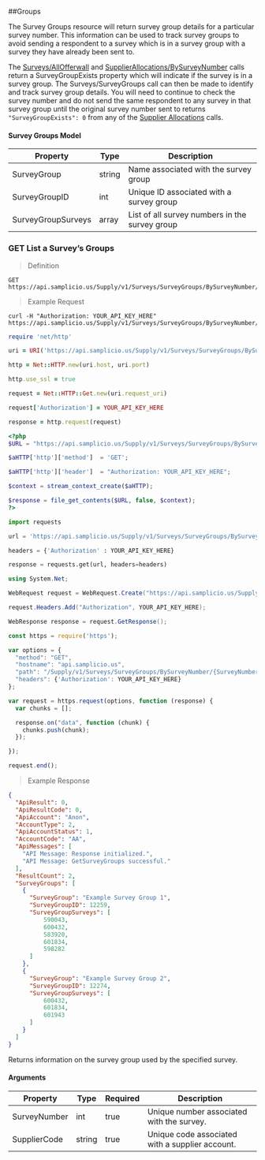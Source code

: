 ##Groups

The Survey Groups resource will return survey group details for a particular survey number. This information can be used to track survey groups to avoid sending a respondent to a survey which is in a survey group with a survey they have already been sent to.

The [Surveys/AllOfferwall](#get-list-exchange-surveys) and [SupplierAllocations/BySurveyNumber](#get-show-an-allocated-survey) calls return a SurveyGroupExists property which will indicate if the survey is in a survey group. The Surveys/SurveyGroups call can then be made to identify and track survey group details. You will need to continue to check the survey number and do not send the same respondent to any survey in that survey group until the original survey number sent to returns `"SurveyGroupExists": 0` from any of the [Supplier Allocations](#allocations) calls.

#### Survey Groups Model

| Property          | Type   | Description                                   |
|-------------------|--------|-----------------------------------------------|
| SurveyGroup       | string | Name associated with the survey group         |  
| SurveyGroupID     | int    | Unique ID associated with a survey group      |
| SurveyGroupSurveys| array  | List of all survey numbers in the survey group|

### GET List a Survey’s Groups

> Definition

```plaintext
GET  https://api.samplicio.us/Supply/v1/Surveys/SurveyGroups/BySurveyNumber/{SurveyNumber}/{SupplierCode}
```

> Example Request

```shell
curl -H "Authorization: YOUR_API_KEY_HERE" https://api.samplicio.us/Supply/v1/Surveys/SurveyGroups/BySurveyNumber/{SurveyNumber}/{SupplierCode}
```

```ruby
require 'net/http'

uri = URI('https://api.samplicio.us/Supply/v1/Surveys/SurveyGroups/BySurveyNumber/{SurveyNumber}/{SupplierCode}')

http = Net::HTTP.new(uri.host, uri.port)

http.use_ssl = true

request = Net::HTTP::Get.new(uri.request_uri)

request['Authorization'] = YOUR_API_KEY_HERE

response = http.request(request)  
```

```php
<?php
$URL = "https://api.samplicio.us/Supply/v1/Surveys/SurveyGroups/BySurveyNumber/{SurveyNumber}/{SupplierCode}";

$aHTTP['http']['method']  = 'GET';

$aHTTP['http']['header']  = "Authorization: YOUR_API_KEY_HERE";

$context = stream_context_create($aHTTP);

$response = file_get_contents($URL, false, $context);
?>
```

```python
import requests

url = 'https://api.samplicio.us/Supply/v1/Surveys/SurveyGroups/BySurveyNumber/{SurveyNumber}/{SupplierCode}'

headers = {'Authorization' : YOUR_API_KEY_HERE}

response = requests.get(url, headers=headers)
```

```csharp
using System.Net;

WebRequest request = WebRequest.Create("https://api.samplicio.us/Supply/v1/Surveys/SurveyGroups/BySurveyNumber/{SurveyNumber}/{SupplierCode}");

request.Headers.Add("Authorization", YOUR_API_KEY_HERE);

WebResponse response = request.GetResponse();
```

```javascript
const https = require('https');

var options = {
  "method": "GET",
  "hostname": "api.samplicio.us",
  "path": "/Supply/v1/Surveys/SurveyGroups/BySurveyNumber/{SurveyNumber}/{SupplierCode}",
  "headers": {'Authorization': YOUR_API_KEY_HERE}
};

var request = https.request(options, function (response) {
  var chunks = [];

  response.on("data", function (chunk) {
    chunks.push(chunk);
  });

});

request.end();
```

> Example Response

```json
{
  "ApiResult": 0,
  "ApiResultCode": 0,
  "ApiAccount": "Anon",
  "AccountType": 2,
  "ApiAccountStatus": 1,
  "AccountCode": "AA",
  "ApiMessages": [
    "API Message: Response initialized.",
    "API Message: GetSurveyGroups successful."
  ],
  "ResultCount": 2,
  "SurveyGroups": [
    {
      "SurveyGroup": "Example Survey Group 1",
      "SurveyGroupID": 12259,
      "SurveyGroupSurveys": [
          590043,
          600432,
          583920,
          601834,
          598282
      ]
    },
    {
      "SurveyGroup": "Example Survey Group 2",
      "SurveyGroupID": 12274,
      "SurveyGroupSurveys": [
          600432,
          601834,
          601943
      ]
    }
  ]
}
```
Returns information on the survey group used by the specified survey.

#### Arguments

| Property                     | Type     | Required | Description                                                                     |
|------------------------------|----------|----------|---------------------------------------------------------------------------------|
|SurveyNumber                  | int      | true     | Unique number associated with the survey.                                       |
|SupplierCode                  | string   | true     | Unique code associated with a supplier account.                                 |

